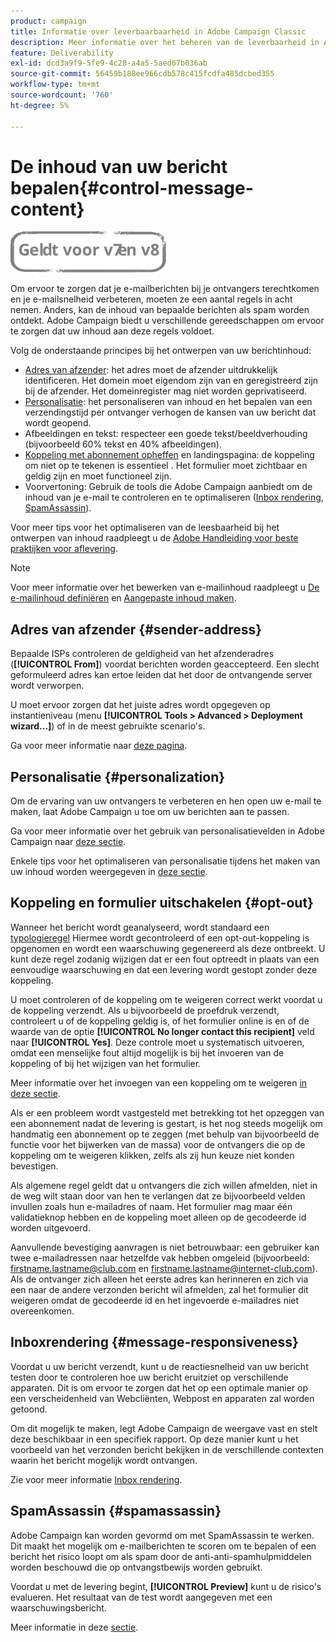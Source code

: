 ```yaml
---
product: campaign
title: Informatie over leverbaarbaarheid in Adobe Campaign Classic
description: Meer informatie over het beheren van de leverbaarheid in Adobe Campaign
feature: Deliverability
exl-id: dcd3a9f9-5fe9-4c28-a4a5-5aed67b036ab
source-git-commit: 56459b188ee966cdb578c415fcdfa485dcbed355
workflow-type: tm+mt
source-wordcount: '760'
ht-degree: 5%

---
```


# De inhoud van uw bericht bepalen{#control-message-content}

![](../../assets/common.svg)

Om ervoor te zorgen dat je e-mailberichten bij je ontvangers terechtkomen en je e-mailsnelheid verbeteren, moeten ze een aantal regels in acht nemen. Anders, kan de inhoud van bepaalde berichten als spam worden ontdekt. Adobe Campaign biedt u verschillende gereedschappen om ervoor te zorgen dat uw inhoud aan deze regels voldoet.

Volg de onderstaande principes bij het ontwerpen van uw berichtinhoud:

* [Adres van afzender](#sender-address): het adres moet de afzender uitdrukkelijk identificeren. Het domein moet eigendom zijn van en geregistreerd zijn bij de afzender. Het domeinregister mag niet worden geprivatiseerd.
* [Personalisatie](#personalization): het personaliseren van inhoud en het bepalen van een verzendingstijd per ontvanger verhogen de kansen van uw bericht dat wordt geopend.
* Afbeeldingen en tekst: respecteer een goede tekst/beeldverhouding (bijvoorbeeld 60% tekst en 40% afbeeldingen).
* [Koppeling met abonnement opheffen](#opt-out) en landingspagina: de koppeling om niet op te tekenen is essentieel . Het formulier moet zichtbaar en geldig zijn en moet functioneel zijn.
* Voorvertoning: Gebruik de tools die Adobe Campaign aanbiedt om de inhoud van je e-mail te controleren en te optimaliseren ([Inbox rendering](#message-responsiveness), [SpamAssassin](#spamassassin)).

Voor meer tips voor het optimaliseren van de leesbaarheid bij het ontwerpen van inhoud raadpleegt u de [Adobe Handleiding voor beste praktijken voor aflevering](https://experienceleague.adobe.com/docs/deliverability-learn/deliverability-best-practice-guide/content-best-practices-for-optimal-delivery.html).

>[!NOTE]
>
>Voor meer informatie over het bewerken van e-mailinhoud raadpleegt u [De e-mailinhoud definiëren](defining-the-email-content.md) en [Aangepaste inhoud maken](design-and-personalize.md).

## Adres van afzender {#sender-address}

Bepaalde ISPs controleren de geldigheid van het afzenderadres (**[!UICONTROL From]**) voordat berichten worden geaccepteerd. Een slecht geformuleerd adres kan ertoe leiden dat het door de ontvangende server wordt verworpen.

U moet ervoor zorgen dat het juiste adres wordt opgegeven op instantieniveau (menu **[!UICONTROL Tools > Advanced > Deployment wizard...]**) of in de meest gebruikte scenario&#39;s.

Ga voor meer informatie naar [deze pagina](defining-the-email-content.md).

## Personalisatie {#personalization}

Om de ervaring van uw ontvangers te verbeteren en hen open uw e-mail te maken, laat Adobe Campaign u toe om uw berichten aan te passen.

Ga voor meer informatie over het gebruik van personalisatievelden in Adobe Campaign naar [deze sectie](personalization-fields.md).

Enkele tips voor het optimaliseren van personalisatie tijdens het maken van uw inhoud worden weergegeven in [deze sectie](design-and-personalize.md#optimize-personalization).

## Koppeling en formulier uitschakelen {#opt-out}

Wanneer het bericht wordt geanalyseerd, wordt standaard een [typologieregel](steps-validating-the-delivery.md#validation-process-with-typologies) Hiermee wordt gecontroleerd of een opt-out-koppeling is opgenomen en wordt een waarschuwing gegenereerd als deze ontbreekt. U kunt deze regel zodanig wijzigen dat er een fout optreedt in plaats van een eenvoudige waarschuwing en dat een levering wordt gestopt zonder deze koppeling.

U moet controleren of de koppeling om te weigeren correct werkt voordat u de koppeling verzendt. Als u bijvoorbeeld de proefdruk verzendt, controleert u of de koppeling geldig is, of het formulier online is en of de waarde van de optie **[!UICONTROL No longer contact this recipient]** veld naar **[!UICONTROL Yes]**. Deze controle moet u systematisch uitvoeren, omdat een menselijke fout altijd mogelijk is bij het invoeren van de koppeling of bij het wijzigen van het formulier.

Meer informatie over het invoegen van een koppeling om te weigeren [in deze sectie](personalization-blocks.md#personalization-blocks-example).

Als er een probleem wordt vastgesteld met betrekking tot het opzeggen van een abonnement nadat de levering is gestart, is het nog steeds mogelijk om handmatig een abonnement op te zeggen (met behulp van bijvoorbeeld de functie voor het bijwerken van de massa) voor de ontvangers die op de koppeling om te weigeren klikken, zelfs als zij hun keuze niet konden bevestigen.

Als algemene regel geldt dat u ontvangers die zich willen afmelden, niet in de weg wilt staan door van hen te verlangen dat ze bijvoorbeeld velden invullen zoals hun e-mailadres of naam. Het formulier mag maar één validatieknop hebben en de koppeling moet alleen op de gecodeerde id worden uitgevoerd.

Aanvullende bevestiging aanvragen is niet betrouwbaar: een gebruiker kan twee e-mailadressen naar hetzelfde vak hebben omgeleid (bijvoorbeeld: firstname.lastname@club.com en firstname.lastname@internet-club.com). Als de ontvanger zich alleen het eerste adres kan herinneren en zich via een naar de andere verzonden bericht wil afmelden, zal het formulier dit weigeren omdat de gecodeerde id en het ingevoerde e-mailadres niet overeenkomen.

## Inboxrendering {#message-responsiveness}

Voordat u uw bericht verzendt, kunt u de reactiesnelheid van uw bericht testen door te controleren hoe uw bericht eruitziet op verschillende apparaten. Dit is om ervoor te zorgen dat het op een optimale manier op een verscheidenheid van Webcliënten, Webpost en apparaten zal worden getoond.

Om dit mogelijk te maken, legt Adobe Campaign de weergave vast en stelt deze beschikbaar in een specifiek rapport. Op deze manier kunt u het voorbeeld van het verzonden bericht bekijken in de verschillende contexten waarin het bericht mogelijk wordt ontvangen.

Zie voor meer informatie [Inbox rendering](inbox-rendering.md).

## SpamAssassin {#spamassassin}

Adobe Campaign kan worden gevormd om met SpamAssassin te werken. Dit maakt het mogelijk om e-mailberichten te scoren om te bepalen of een bericht het risico loopt om als spam door de anti-anti-spamhulpmiddelen worden beschouwd die op ontvangstbewijs worden gebruikt.

Voordat u met de levering begint, **[!UICONTROL Preview]** kunt u de risico&#39;s evalueren. Het resultaat van de test wordt aangegeven met een waarschuwingsbericht.

Meer informatie in deze [sectie](spamassassin.md).
